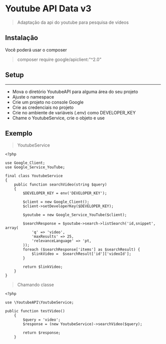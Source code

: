 # Youtube API Data v3

> Adaptação da api do youtube para pesquisa de vídeos

## Instalação

Você poderá usar o composer

> composer require google/apiclient:"^2.0"

## Setup
---
* Mova o diretório YoutubeAPI para alguma área do seu projeto
* Ajuste o namespace
* Crie um projeto no console Google
* Crie as credenciais no projeto
* Crie no ambiente de variáveis (.env) como DEVELOPER_KEY
* Chame o YoutubeService, crie o objeto e use

## Exemplo

> YoutubeService
```
<?php

use Google_Client;
use Google_Service_YouTube;

final class YoutubeService
{
	public function searchVideo(string $query)
	{
		$DEVELOPER_KEY = env('DEVELOPER_KEY');

		$client = new Google_Client();
		$client->setDeveloperKey($DEVELOPER_KEY);

		$youtube = new Google_Service_YouTube($client);

		$searchResponse = $youtube->search->listSearch('id,snippet', array(
			'q' => 'video',
			'maxResults' => 25,
			'relevanceLanguage' => 'pt,
		));
		foreach ($searchResponse['items'] as $searchResult) {
			$linkVideo =  $searchResult['id']['videoId'];
		}

		return $linkVideo;
	}
}
```

> Chamando classe

```
<?php

use \YoutubeAPI\YoutubeService;

public function testVideo()
	{
		$query = 'video';
		$response = (new YoutubeService)->searchVideo($query);

		return $response;
	}
```


